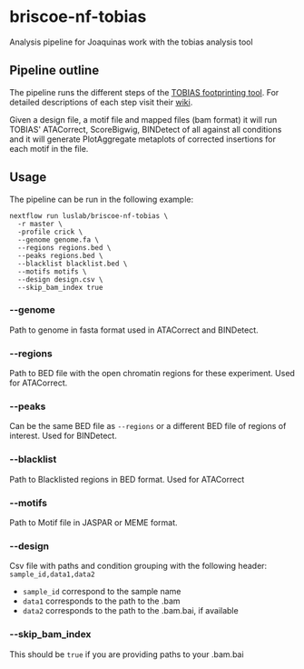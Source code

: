 # briscoe-nf-tobias
Analysis pipeline for Joaquinas work with the tobias analysis tool

## Pipeline outline

The pipeline runs the different steps of the [TOBIAS footprinting tool](https://github.com/loosolab/TOBIAS). For detailed descriptions of each step visit their [wiki](https://github.com/loosolab/TOBIAS/wiki).

Given a design file, a motif file and mapped files (bam format) it will run TOBIAS' ATACorrect, ScoreBigwig, BINDetect of all against all conditions and it will generate PlotAggregate metaplots of corrected insertions for each motif in the file.


## Usage

The pipeline can be run in the following example:

```
nextflow run luslab/briscoe-nf-tobias \
  -r master \
  -profile crick \
  --genome genome.fa \
  --regions regions.bed \
  --peaks regions.bed \
  --blacklist blacklist.bed \
  --motifs motifs \
  --design design.csv \
  --skip_bam_index true

  ```

### --genome
Path to genome in fasta format used in ATACorrect and BINDetect.

### --regions
Path to BED file with the open chromatin regions for these experiment. Used for ATACorrect.

### --peaks 
Can be the same BED file as `--regions` or a different BED file of regions of interest. Used for BINDetect.

### --blacklist
Path to Blacklisted regions in BED format. Used for ATACorrect

### --motifs
Path to Motif file in JASPAR or MEME format.

### --design
Csv file with paths and condition grouping with the following header:
`sample_id,data1,data2` 

 - `sample_id` correspond to the sample name
 - `data1` corresponds to the path to the .bam
 - `data2` corresponds to the path to the .bam.bai, if available

### --skip_bam_index
This should be `true` if you are providing paths to your .bam.bai 